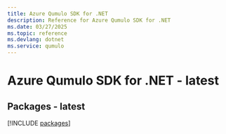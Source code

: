 ```yaml
---
title: Azure Qumulo SDK for .NET
description: Reference for Azure Qumulo SDK for .NET
ms.date: 03/27/2025
ms.topic: reference
ms.devlang: dotnet
ms.service: qumulo
---
```

# Azure Qumulo SDK for .NET - latest
## Packages - latest
[!INCLUDE [packages](qumulo-index.md)]